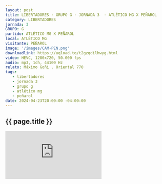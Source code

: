 ```yaml
---
layout: post
title: LIBERTADORES · GRUPO G · JORNADA 3  · ATLÉTICO MG X PEÑAROL
category: LIBERTADORES
jornada: 3
GRUPO: G
partido: ATLÉTICO MG X PEÑAROL
local: ATLÉTICO MG
visitante: PEÑAROL
image: '/images/CAM-PEN.png'
downloadlink: https://uqload.to/t2gzqdilhwyg.html
video: HEVC, 1280x720, 50.000 fps
audio: mp3, 1ch, 44100 Hz
relato: Máximo Goñi . Oriental 770
tags:
   - libertadores
   - jornada 3
   - grupo g
   - atlético mg
   - peñarol
date: 2024-04-23T20:00:00 -04:00:00
---
```

<div class="espacio kustom_culture">
  <h2>{{ page.title }}</h2>
</div>

<iframe  class="position-relative w-100 h-100 border-0" src="https://uqload.to/embed-t2gzqdilhwyg.html" frameborder=0 marginwidth=0 marginheight=0 scrolling=NO allowfullscreen></iframe>


